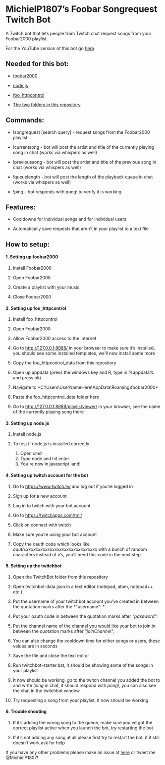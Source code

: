 # MichielP1807’s Foobar Songrequest Twitch Bot
A Twitch bot that lets people from Twitch chat request songs from your Foobar2000 playlist.

For the YouTube version of this bot go [here](https://github.com/MichielP1807/FoobarSongrequestYouTubeBot).

## Needed for this bot:

* [foobar2000](http://www.foobar2000.org/download "Download foobar2000")

* [node.js](https://nodejs.org/ "Download node.js")
  
* [foo_httpcontrol](https://www.dropbox.com/s/uglqfqwbtzl7xio/foobarCon_0.97.28-fc.exe?dl=1 "Download foo_httpcontrol")
  
* [The two folders in this repository](https://github.com/MichielP1807/FoobarSongrequestTwitchBot/archive/master.zip "Download this repository")

## Commands:

* !songrequest [search query] - request songs from the Foobar2000 playlist

* !currentsong - bot will post the artist and title of the currently playing song in chat (works via whispers as well)

* !previoussong - bot will post the artist and title of the previous song in chat (works via whispers as well)

* !queuelength - bot will post the length of the playback queue in chat (works via whispers as well)

* !ping - bot responds with pong! to verify it is working

## Features:

* Cooldowns for individual songs and for individual users

* Automatically save requests that aren't in your playlist to a text file

## How to setup: 

####  1. Setting up foobar2000
  
1.	Install Foobar2000
  
2.	Open Foobar2000
  
3.	Create a playlist with your music
  
4.	Close Foobar2000
  
####  2. Setting up foo_httpcontrol
  
1.	Install foo_httpcontrol
  
2.	Open Foobar2000
  
3.	Allow Foobar2000 access to the internet
  
4.	Go to http://127.0.0.1:8888/ in your browser to make sure it’s installed, you should see some installed templates, we'll now install some more
 
5.  Copy the foo_httpcontrol_data from this repository
  
6.	Open up appdata (press the windows key and R, type in %appdata% and press ok)
  
7.	Navigate to *C:\Users\UserNameHere\AppData\Roaming\foobar2000\*

8.  Paste the foo_httpcontrol_data folder here
  
9.	Go to http://127.0.0.1:8888/playlistviewer/ in your browser, see the name of the currently playing song there
  
####  3. Setting up node.js
  
1.	Install node.js
  
2.	To test if node.js is installed correctly:
    1. Open cmd
    2. Type node and hit enter
    3. You're now in javascript land!
  
####  4. Setting up twitch account for the bot
  
1.	Go to https://www.twitch.tv/ and log out if you’re logged in
  
2.	Sign up for a new account
  
3.	Log in to twitch with your bot account
  
4.	Go to https://twitchapps.com/tmi/ 
  
5.	Click on connect with twitch
  
6.	Make sure you’re using your bot account
  
7.	Copy the oauth code which looks like *oauth:xxxxxxxxxxxxxxxxxxxxxxxxxxxxxx* with a bunch of random characters instead of x’s, you’ll need this code in the next step
  
####  5. Setting up the twitchbot
  
1.	Open the TwitchBot folder from this repository
  
2.	Open twitchbot-data.json in a text editor (notepad, atom, notepad++ etc.)
  
3.	Put the username of your twitchbot account you’ve created in between the quotation marks after the *"username": *
  
4.	Put your oauth code in between the quotation marks after *"password":*
  
5.	Put the channel name of the channel you would like your bot to join in between the quotation marks after *"joinChannel":*

6.  You can also change the cooldown time for either songs or users, these values are in seconds

7.	Save the file and close the text editor
  
8.	Run twitchbot-starter.bat, it should be showing some of the songs in your playlist
  
9.	It now should be working, go to the twitch channel you added the bot to and write *!ping* in chat, it should respond with *pong!*, you can also see the chat in the twitchbot window

10.  Try requesting a song from your playlist, it now should be working
  
####  6. Trouble shooting
  
1.	If it’s adding the wrong song to the queue, make sure you’ve got the correct playlist active when you launch the bot, try restarting the bot
  
2.	If it’s not adding any song at all please first try to restart the bot, if it still doesn’t work ask for help

If you have any other problems please make an issue at [here](https://github.com/MichielP1807/FoobarSongrequestTwitchBot/issues/new "New GitHub Issue") or tweet me @MichielP1807!
